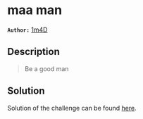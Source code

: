 # maa man

**`Author:`** [1m4D](https://github.com/imadbourouche)

## Description

>Be a good man

## Solution

Solution of the challenge can be found [here](solution/).
